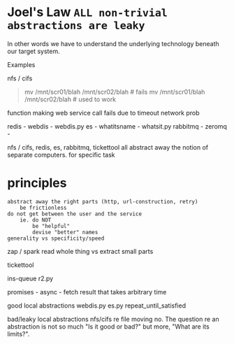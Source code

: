 Joel's Law `ALL non-trivial abstractions are leaky`
===================================================

In other words we have to understand the underlying technology beneath our target
system.


Examples

nfs / cifs

> mv /mnt/scr01/blah /mnt/scr02/blah # fails
  mv /mnt/scr01/blah /mnt/scr02/blah # used to work


function making web service call
    fails due to
        timeout
        network prob


redis - webdis - webdis.py
es - whatitsname - whatsit.py
rabbitmq -
zeromq -

nfs / cifs, redis, es, rabbitmq, tickettool
    all abstract away the notion of separate computers.
        for specific task

# principles #
    abstract away the right parts (http, url-construction, retry)
        be frictionless
    do not get between the user and the service
        ie. do NOT
            be "helpful"
            devise "better" names
    generality vs specificity/speed


zap / spark
    read whole thing vs
    extract small parts

tickettool

ins-queue
    r2.py


promises - async - fetch result that takes arbitrary time


good local abstractions
    webdis.py
    es.py
    repeat_until_satisfied


bad/leaky local abstractions
    nfs/cifs  re file moving
    no.   The question re an abstraction is not so much "Is it good or bad?"
    but more,  "What are its limits?".





